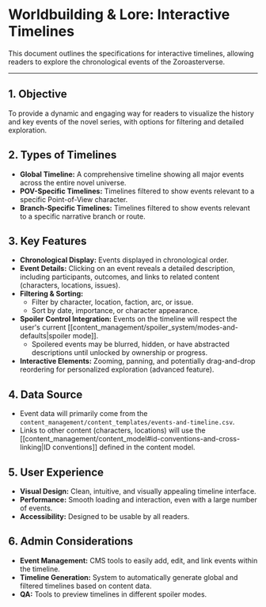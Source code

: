 # Worldbuilding & Lore: Interactive Timelines

This document outlines the specifications for interactive timelines, allowing readers to explore the chronological events of the Zoroasterverse.

---

## 1. Objective

To provide a dynamic and engaging way for readers to visualize the history and key events of the novel series, with options for filtering and detailed exploration.

## 2. Types of Timelines

*   **Global Timeline:** A comprehensive timeline showing all major events across the entire novel universe.
*   **POV-Specific Timelines:** Timelines filtered to show events relevant to a specific Point-of-View character.
*   **Branch-Specific Timelines:** Timelines filtered to show events relevant to a specific narrative branch or route.

## 3. Key Features

*   **Chronological Display:** Events displayed in chronological order.
*   **Event Details:** Clicking on an event reveals a detailed description, including participants, outcomes, and links to related content (characters, locations, issues).
*   **Filtering & Sorting:**
    *   Filter by character, location, faction, arc, or issue.
    *   Sort by date, importance, or character appearance.
*   **Spoiler Control Integration:** Events on the timeline will respect the user's current [[content_management/spoiler_system/modes-and-defaults|spoiler mode]].
    *   Spoilered events may be blurred, hidden, or have abstracted descriptions until unlocked by ownership or progress.
*   **Interactive Elements:** Zooming, panning, and potentially drag-and-drop reordering for personalized exploration (advanced feature).

## 4. Data Source

*   Event data will primarily come from the `content_management/content_templates/events-and-timeline.csv`.
*   Links to other content (characters, locations) will use the [[content_management/content_model#id-conventions-and-cross-linking|ID conventions]] defined in the content model.

## 5. User Experience

*   **Visual Design:** Clean, intuitive, and visually appealing timeline interface.
*   **Performance:** Smooth loading and interaction, even with a large number of events.
*   **Accessibility:** Designed to be usable by all readers.

## 6. Admin Considerations

*   **Event Management:** CMS tools to easily add, edit, and link events within the timeline.
*   **Timeline Generation:** System to automatically generate global and filtered timelines based on content data.
*   **QA:** Tools to preview timelines in different spoiler modes.
